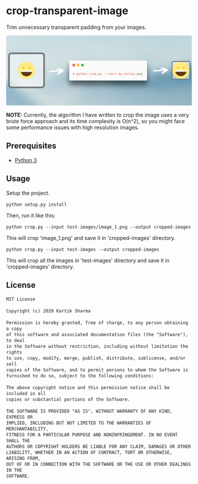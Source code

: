 # crop-transparent-image

Trim unnecessary transparent padding from your images.

![](.github/highlight.png)

**NOTE:** Currently, the algorithm I have written to crop the image uses a very brute force approach and its time complexity is O(n^2), so you might face some performance issues with high resolution images.

## Prerequisites

- [Python 3](https://www.python.org/downloads/)

## Usage

Setup the project.

```
python setup.py install 
```

Then, run it like this:

```
python crop.py --input test-images/image_1.png --output cropped-images
```

This will crop 'image_1.png' and save it in 'cropped-images' directory.

```
python crop.py --input test-images --output cropped-images
```

This will crop all the images in 'test-images' directory and save it in 'cropped-images' directory.

## License

```
MIT License

Copyright (c) 2020 Kartik Sharma

Permission is hereby granted, free of charge, to any person obtaining a copy
of this software and associated documentation files (the "Software"), to deal
in the Software without restriction, including without limitation the rights
to use, copy, modify, merge, publish, distribute, sublicense, and/or sell
copies of the Software, and to permit persons to whom the Software is
furnished to do so, subject to the following conditions:

The above copyright notice and this permission notice shall be included in all
copies or substantial portions of the Software.

THE SOFTWARE IS PROVIDED "AS IS", WITHOUT WARRANTY OF ANY KIND, EXPRESS OR
IMPLIED, INCLUDING BUT NOT LIMITED TO THE WARRANTIES OF MERCHANTABILITY,
FITNESS FOR A PARTICULAR PURPOSE AND NONINFRINGEMENT. IN NO EVENT SHALL THE
AUTHORS OR COPYRIGHT HOLDERS BE LIABLE FOR ANY CLAIM, DAMAGES OR OTHER
LIABILITY, WHETHER IN AN ACTION OF CONTRACT, TORT OR OTHERWISE, ARISING FROM,
OUT OF OR IN CONNECTION WITH THE SOFTWARE OR THE USE OR OTHER DEALINGS IN THE
SOFTWARE.
```
